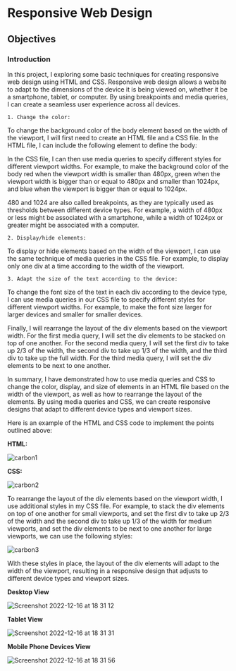 # Responsive Web Design 

## Objectives 

### Introduction

In this project, I exploring some basic techniques for creating responsive web design using HTML and CSS. Responsive web design allows a website to adapt to the dimensions of the device it is being viewed on, whether it be a smartphone, tablet, or computer. By using breakpoints and media queries, I can create a seamless user experience across all devices.

    1. Change the color:

To change the background color of the body element based on the width of the viewport, I will first need to create an HTML file and a CSS file. In the HTML file, I can include the following element to define the body:

In the CSS file, I can then use media queries to specify different styles for different viewport widths. For example, to make the background color of the body red when the viewport width is smaller than 480px, green when the viewport width is bigger than or equal to 480px and smaller than 1024px, and blue when the viewport is bigger than or equal to 1024px.

480 and 1024 are also called breakpoints, as they are typically used as thresholds between different device types. For example, a width of 480px or less might be associated with a smartphone, while a width of 1024px or greater might be associated with a computer.

    2. Display/hide elements:

To display or hide elements based on the width of the viewport, I can use the same technique of media queries in the CSS file. For example, to display only one div at a time according to the width of the viewport.

    3. Adapt the size of the text according to the device:

To change the font size of the text in each div according to the device type, I can use media queries in our CSS file to specify different styles for different viewport widths. For example, to make the font size larger for larger devices and smaller for smaller devices.

Finally, I will rearrange the layout of the div elements based on the viewport width. For the first media query, I will set the div elements to be stacked on top of one another. For the second media query, I will set the first div to take up 2/3 of the width, the second div to take up 1/3 of the width, and the third div to take up the full width. For the third media query, I will set the div elements to be next to one another.

In summary, I have demonstrated how to use media queries and CSS to change the color, display, and size of elements in an HTML file based on the width of the viewport, as well as how to rearrange the layout of the elements. By using media queries and CSS, we can create responsive designs that adapt to different device types and viewport sizes.

Here is an example of the HTML and CSS code to implement the points outlined above:

**HTML:** 

![carbon1](https://user-images.githubusercontent.com/102190049/208160307-67e07af0-fcf7-4dc9-8c97-e110a1b04f55.png)

**CSS:**

![carbon2](https://user-images.githubusercontent.com/102190049/208160327-51ef65fc-ec0a-4daa-a8c2-a798f9ef4bf1.png)

To rearrange the layout of the div elements based on the viewport width, I use additional styles in my CSS file. For example, to stack the div elements on top of one another for small viewports, and set the first div to take up 2/3 of the width and the second div to take up 1/3 of the width for medium viewports, and set the div elements to be next to one another for large viewports, we can use the following styles:

![carbon3](https://user-images.githubusercontent.com/102190049/208160340-e012f1c6-d09b-4de0-863f-794822b7c8d9.png)

With these styles in place, the layout of the div elements will adapt to the width of the viewport, resulting in a responsive design that adjusts to different device types and viewport sizes.

**Desktop View**

![Screenshot 2022-12-16 at 18 31 12](https://user-images.githubusercontent.com/102190049/208160861-1bff29e6-185f-4f1c-8a56-435bf113d1db.png)

**Tablet View**

![Screenshot 2022-12-16 at 18 31 31](https://user-images.githubusercontent.com/102190049/208160872-8370c9ff-55cc-4a8c-b9b6-b90682474c25.png)

**Mobile Phone Devices View**

![Screenshot 2022-12-16 at 18 31 56](https://user-images.githubusercontent.com/102190049/208160887-35cad100-889c-4990-9fe6-a7fb1ffabbbe.png)
